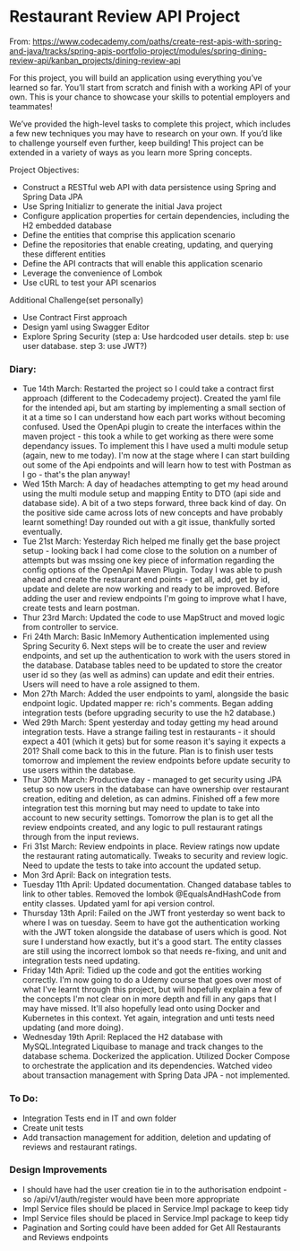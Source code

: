 # Restaurant Review API Project

From: https://www.codecademy.com/paths/create-rest-apis-with-spring-and-java/tracks/spring-apis-portfolio-project/modules/spring-dining-review-api/kanban_projects/dining-review-api

For this project, you will build an application using everything you’ve learned so far. You’ll start from scratch and finish with a working API of your own. This is your chance to showcase your skills to potential employers and teammates!

We’ve provided the high-level tasks to complete this project, which includes a few new techniques you may have to research on your own. If you’d like to challenge yourself even further, keep building! This project can be extended in a variety of ways as you learn more Spring concepts.

Project Objectives:
- Construct a RESTful web API with data persistence using Spring and Spring Data JPA
- Use Spring Initializr to generate the initial Java project
- Configure application properties for certain dependencies, including the H2 embedded database
- Define the entities that comprise this application scenario
- Define the repositories that enable creating, updating, and querying these different entities
- Define the API contracts that will enable this application scenario
- Leverage the convenience of Lombok
- Use cURL to test your API scenarios

Additional Challenge(set personally)
- Use Contract First approach
- Design yaml using Swagger Editor
- Explore Spring Security (step a: Use hardcoded user details. step b: use user database. step 3: use JWT?)

### Diary:
- Tue 14th March: Restarted the project so I could take a contract first approach (different to the Codecademy project). Created the yaml file for the intended api, but am starting by implementing a small section of it at a time so I can understand how each part works without becoming confused. Used the OpenApi plugin to create the interfaces within the maven project - this took a while to get working as there were some dependancy issues. To implement this I have used a multi module setup (again, new to me today). I'm now at the stage where I can start building out some of the Api endpoints and will learn how to test with Postman as I go - that's the plan anyway!
- Wed 15th March: A day of headaches attempting to get my head around using the multi module setup and mapping Entity to DTO (api side and database side). A bit of a two steps forward, three back kind of day. On the positive side came across lots of new concepts and have probably learnt something! Day rounded out with a git issue, thankfully sorted eventually.
- Tue 21st March: Yesterday Rich helped me finally get the base project setup - looking back I had come close to the solution on a number of attempts but was mssing one key piece of information regarding the config options of the OpenApi Maven Plugin. Today I was able to push ahead and create the restaurant end points - get all, add, get by id, update and delete are now working and ready to be improved. Before adding the user and review endpoints I'm going to improve what I have, create tests and learn postman.
- Thur 23rd March: Updated the code to use MapStruct and moved logic from controller to service.
- Fri 24th March: Basic InMemory Authentication implemented using Spring Security 6. Next steps will be to create the user and review endpoints, and set up the authentication to work with the users stored in the database. Database tables need to be updated to store the creator user id so they (as well as admins) can update and edit their entries. Users will need to have a role assigned to them.
- Mon 27th March: Added the user endpoints to yaml, alongside the basic endpoint logic. Updated mapper re: rich's comments. Began adding integration tests (before upgrading security to use the h2 database.)
- Wed 29th March: Spent yesterday and today getting my head around integration tests. Have a strange failing test in restaurants - it should expect a 401 (which it gets) but for some reason it's saying it expects a 201? Shall come back to this in the future. Plan is to finish user tests tomorrow and implement the review endpoints before update security to use users within the database.
- Thur 30th March: Productive day - managed to get security using JPA setup so now users in the database can have ownership over restaurant creation, editing and deletion, as can admins. Finished off a few more integration test this morning but may need to update to take into account to new security settings. Tomorrow the plan is to get all the review endpoints created, and any logic to pull restaurant ratings through from the input reviews.
- Fri 31st March: Review endpoints in place. Review ratings now update the restaurant rating automatically.  Tweaks to security and review logic. Need to update the tests to take into account the updated setup.
- Mon 3rd April: Back on integration tests. 
- Tuesday 11th April: Updated documentation. Changed database tables to link to other tables. Removed the lombok @EqualsAndHashCode from entity classes. Updated yaml for api version control.
- Thursday 13th April: Failed on the JWT front yesterday so went back to where I was on tuesday. Seem to have got the authentication working with the JWT token alongside the database of users which is good. Not sure I understand how exactly, but it's a good start. The entity classes are still using the incorrect lombok so that needs re-fixing, and unit and integration tests need updating.
- Friday 14th April: Tidied up the code and got the entities working correctly. I'm now going to do a Udemy course that goes over most of what I've learnt through this project, but will hopefully explain a few of the concepts I'm not clear on in more depth and fill in any gaps that I may have missed. It'll also hopefully lead onto using Docker and Kubernetes in this context. Yet again, integration and unti tests need updating (and more doing).
- Wednesday 19th April: Replaced the H2 database with MySQL.Integrated Liquibase to manage and track changes to the database schema. Dockerized the application. Utilized Docker Compose to orchestrate the application and its dependencies. Watched video about transaction management with Spring Data JPA - not implemented.

### To Do:
- Integration Tests end in IT and own folder
- Create unit tests
- Add transaction management for addition, deletion and updating of reviews and restaurant ratings.

### Design Improvements
- I should have had the user creation tie in to the authorisation endpoint - so /api/v1/auth/register would have been more appropriate
- Impl Service files should be placed in Service.Impl package to keep tidy
- Impl Service files should be placed in Service.Impl package to keep tidy
- Pagination and Sorting could have been added for Get All Restaurants and Reviews endpoints
